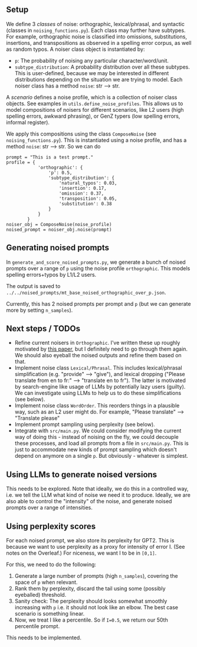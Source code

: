 ## Setup

We define 3 *classes* of noise: orthographic, lexical/phrasal, and syntactic (classes in `noising_functions.py`).
Each class may further have subtypes. For example, orthographic noise is classified into omissions, substitutions, insertions, and transpositions as observed in a spelling error corpus, as well as random typos. 
A noiser class object is instantiated by:
* `p`: The probability of noising any particular character/word/unit.
* `subtype_distribution`: A probability distribution over all these subtypes. This is user-defined, because we may be interested in different distributions depending on the situation we are trying to model.
Each noiser class has a method `noise`: str --> str.

A *scenario* defines a noise profile, which is a collection of noiser class objects. 
See examples in `utils.define_noise_profiles`. 
This allows us to model compositions of noisers for different scenarios, like L2 users (high spelling errors, awkward phrasing), or GenZ typers (low spelling errors, informal register).

We apply this compositions using the class `ComposeNoise` (see `noising_functions.py`). 
This is instantiated using a noise profile, and has a method `noise`: str --> str.
So we can do
```
prompt = "This is a test prompt."
profile = {
            'orthographic': {
                'p': 0.5,
                'subtype_distribution': {
                    'natural_typos': 0.03,
                    'insertion': 0.17,
                    'omission': 0.37,
                    'transposition': 0.05,
                    'substitution': 0.38
                }
            }
        }
noiser_obj = ComposeNoise(noise_profile)
noised_prompt = noiser_obj.noise(prompt)
```

## Generating noised prompts 

In `generate_and_score_noised_prompts.py`, we generate a bunch of noised prompts over a range of `p` using the noise profile `orthographic`. 
This models spelling errors+typos by L1/L2 users.

The output is saved to `../../noised_prompts/mt_base_noised_orthographic_over_p.json`.

Currently, this has 2 noised prompts per prompt and `p` (but we can generate more by setting `n_samples`).


## Next steps / TODOs


* Refine current noisers in `Orthographic`. I've written these up roughly motivated by [this paper](https://www.tandfonline.com/doi/epdf/10.1080/01434639708666335?needAccess=true), but I definitely need to go through them again. We should also eyeball the noised outputs and refine them based on that. 
* Implement noise class `Lexical/Phrasal`. This includes lexical/phrasal simplification (e.g. "provide" --> "give"), and lexical dropping ("Please translate from en to fr:" --> "translate en to fr"). The latter is motivated by search-engine like usage of LLMs by potentially lazy users (guilty). We can investigate using LLMs to help us to do these simplifications (see below).
* Implement noise class `WordOrder`. This reorders things in a plausible way, such as an L2 user might do. For example, "Please translate" --> "Translate please"
* Implement prompt sampling using perplexity (see below).
* Integrate with `src/main.py`. We could consider modifying the current way of doing this - instead of noising on the fly, we could decouple these processes, and load all prompts from a file in `src/main.py`. This is just to accommodate new kinds of prompt sampling which doesn't depend on anymore on a single `p`. But obviously - whatever is simplest.

## Using LLMs to generate noised versions
This needs to be explored. Note that ideally, we do this in a controlled way, i.e. we tell the LLM what kind of noise we need it to produce. 
Ideally, we are also able to control the "intensity" of the noise, and generate noised prompts over a range of intensities. 

## Using perplexity scores
For each noised prompt, we also store its perplexity for GPT2. 
This is because we want to use perplexity as a proxy for intensity of error I. (See notes on the Overleaf.)
For niceness, we want I to be in `[0,1]`.

For this, we need to do the following:
1) Generate a large number of prompts (high `n_samples`), covering the space of `p` when relevant. 
2) Rank them by perplexity, discard the tail using some (possibly eyeballed) threshold.
3) Sanity check: The perplexity should looks somewhat smoothly increasing with `p` i.e. it should not look like an elbow. The best case scenario is something linear.
4) Now, we treat I like a percentile. So if `I=0.5`, we return our 50th percentile prompt. 

This needs to be implemented.

